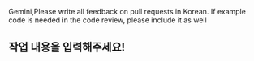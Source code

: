 Gemini,Please write all feedback on pull requests in Korean.
If example code is needed in the code review, please include it as well

## 작업 내용을 입력해주세요!
<!-- 작업한 사항을 간략히 작성해주세요. -->
